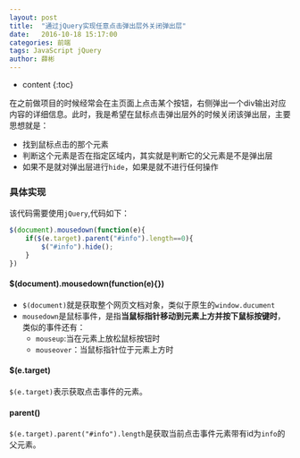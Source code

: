 ```yaml
---
layout: post
title:  "通过jQuery实现任意点击弹出层外关闭弹出层"
date:   2016-10-18 15:17:00
categories: 前端
tags: JavaScript jQuery
author: 薛彬
---
```


* content
{:toc}

在之前做项目的时候经常会在主页面上点击某个按钮，右侧弹出一个div输出对应内容的详细信息。此时，我是希望在鼠标点击弹出层外的时候关闭该弹出层，主要思想就是：

- 找到鼠标点击的那个元素
- 判断这个元素是否在指定区域内，其实就是判断它的父元素是不是弹出层
- 如果不是就对弹出层进行`hide`，如果是就不进行任何操作





### 具体实现

该代码需要使用`jQuery`,代码如下：

```javascript
$(document).mousedown(function(e){
    if($(e.target).parent("#info").length==0){
        $("#info").hide();
    }
})
```

#### $(document).mousedown(function(e){})

- `$(document)`就是获取整个网页文档对象，类似于原生的`window.ducument`
- `mousedown`是鼠标事件，是指**当鼠标指针移动到元素上方并按下鼠标按键时**，类似的事件还有：
    - `mouseup`:当在元素上放松鼠标按钮时
    - `mouseover`：当鼠标指针位于元素上方时

#### $(e.target)

`$(e.target)`表示获取点击事件的元素。

#### parent()

`$(e.target).parent("#info").length`是获取当前点击事件元素带有id为`info`的父元素。